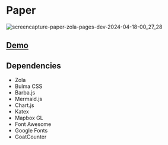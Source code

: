 # Paper

![screencapture-paper-zola-pages-dev-2024-04-18-00_27_28](https://github.com/xorz57/Paper/assets/84932056/ea78535a-e77a-4cd5-9239-cb9b05dce116)

## [Demo](https://paper-zola.pages.dev/)

## Dependencies

- Zola
- Bulma CSS
- Barba.js
- Mermaid.js
- Chart.js
- Katex
- Mapbox GL
- Font Awesome
- Google Fonts
- GoatCounter
